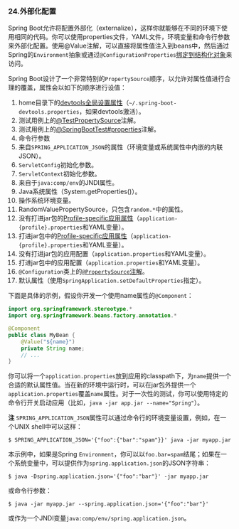 ### 24.外部化配置

Spring Boot允许将配置外部化（externalize），这样你就能够在不同的环境下使用相同的代码。你可以使用properties文件，YAML文件，环境变量和命令行参数来外部化配置。使用@Value注解，可以直接将属性值注入到beans中，然后通过Spring的`Environment`抽象或通过`@ConfigurationProperties`[绑定到结构化对象](https://docs.spring.io/spring-boot/docs/2.0.0.M5/reference/htmlsingle/#boot-features-external-config-typesafe-configuration-properties)来访问。

Spring Boot设计了一个非常特别的`PropertySource`顺序，以允许对属性值进行合理的覆盖，属性会以如下的顺序进行设值：

1. home目录下的[devtools全局设置属性](http://docs.spring.io/spring-boot/docs/2.0.0.M5/reference/htmlsingle/#using-boot-devtools-globalsettings)（`~/.spring-boot-devtools.properties`，如果devtools激活）。
2. 测试用例上的[@TestPropertySource](http://docs.spring.io/spring/docs/4.3.3.RELEASE/javadoc-api/org/springframework/test/context/TestPropertySource.html)注解。
3. 测试用例上的[@SpringBootTest#properties](http://docs.spring.io/spring-boot/docs/2.0.0.M5/api/spring-boot-test/src/main/java/org/springframework/boot/test/context/SpringBootTest.html)注解。
4. 命令行参数
5. 来自`SPRING_APPLICATION_JSON`的属性（环境变量或系统属性中内嵌的内联JSON）。
6. `ServletConfig`初始化参数。
7. `ServletContext`初始化参数。
8. 来自于`java:comp/env`的JNDI属性。
9. Java系统属性（System.getProperties()）。
10. 操作系统环境变量。
11. RandomValuePropertySource，只包含`random.*`中的属性。
12. 没有打进jar包的[Profile-specific应用属性](http://docs.spring.io/spring-boot/docs/2.0.0.M5/reference/htmlsingle/#boot-features-external-config-profile-specific-properties)（`application-{profile}.properties`和YAML变量）。
13. 打进jar包中的[Profile-specific应用属性](http://docs.spring.io/spring-boot/docs/2.0.0.M5/reference/htmlsingle/#boot-features-external-config-profile-specific-properties)（`application-{profile}.properties`和YAML变量）。
14. 没有打进jar包的应用配置（`application.properties`和YAML变量）。
15. 打进jar包中的应用配置（`application.properties`和YAML变量）。
16. `@Configuration`类上的[`@PropertySource`注解](http://docs.spring.io/spring/docs/4.3.3.RELEASE/javadoc-api/org/springframework/context/annotation/PropertySource.html)。
17. 默认属性（使用`SpringApplication.setDefaultProperties`指定）。

下面是具体的示例，假设你开发一个使用name属性的`@Component`：
```java
import org.springframework.stereotype.*
import org.springframework.beans.factory.annotation.*

@Component
public class MyBean {
    @Value("${name}")
    private String name;
    // ...
}
```
你可以将一个`application.properties`放到应用的classpath下，为`name`提供一个合适的默认属性值。当在新的环境中运行时，可以在jar包外提供一个`application.properties`覆盖`name`属性。对于一次性的测试，你可以使用特定的命令行开关启动应用（比如，`java -jar app.jar --name="Spring"`）。

**注** `SPRING_APPLICATION_JSON`属性可以通过命令行的环境变量设置，例如，在一个UNIX shell中可以这样：
```shell
$ SPRING_APPLICATION_JSON='{"foo":{"bar":"spam"}}' java -jar myapp.jar
```
本示例中，如果是Spring `Environment`，你可以以`foo.bar=spam`结尾；如果在一个系统变量中，可以提供作为`spring.application.json`的JSON字符串：
```shell
$ java -Dspring.application.json='{"foo":"bar"}' -jar myapp.jar
```
或命令行参数：
```shell
$ java -jar myapp.jar --spring.application.json='{"foo":"bar"}'
```
或作为一个JNDI变量`java:comp/env/spring.application.json`。
